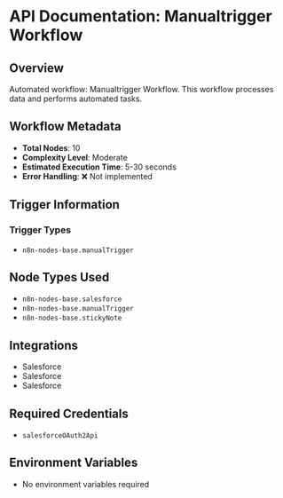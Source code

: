 # API Documentation: Manualtrigger Workflow

## Overview
Automated workflow: Manualtrigger Workflow. This workflow processes data and performs automated tasks.

## Workflow Metadata
- **Total Nodes**: 10
- **Complexity Level**: Moderate
- **Estimated Execution Time**: 5-30 seconds
- **Error Handling**: ❌ Not implemented

## Trigger Information
### Trigger Types
- `n8n-nodes-base.manualTrigger`

## Node Types Used
- `n8n-nodes-base.salesforce`
- `n8n-nodes-base.manualTrigger`
- `n8n-nodes-base.stickyNote`

## Integrations
- Salesforce
- Salesforce
- Salesforce

## Required Credentials
- `salesforceOAuth2Api`

## Environment Variables
- No environment variables required

